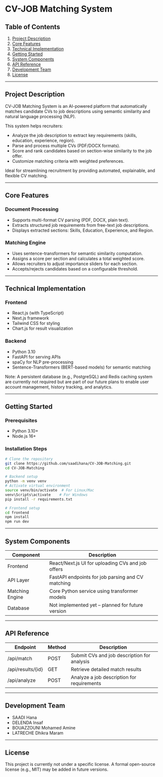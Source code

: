 # CV-JOB Matching System

## Table of Contents
1. [Project Description](#project-description)
2. [Core Features](#core-features)
3. [Technical Implementation](#technical-implementation)
4. [Getting Started](#getting-started)
5. [System Components](#system-components)
6. [API Reference](#api-reference)
7. [Development Team](#development-team)
8. [License](#license)

---

<a id="project-description"></a>
## Project Description

CV-JOB Matching System is an AI-powered platform that automatically matches candidate CVs to job descriptions using semantic similarity and natural language processing (NLP).

This system helps recruiters:
- Analyze the job description to extract key requirements (skills, education, experience, region).
- Parse and process multiple CVs (PDF/DOCX formats).
- Score and rank candidates based on section-wise similarity to the job offer.
- Customize matching criteria with weighted preferences.

Ideal for streamlining recruitment by providing automated, explainable, and flexible CV matching.

---

<a id="core-features"></a>
## Core Features

### Document Processing
- Supports multi-format CV parsing (PDF, DOCX, plain text).
- Extracts structured job requirements from free-text job descriptions.
- Displays extracted sections: Skills, Education, Experience, and Region.

### Matching Engine
- Uses sentence-transformers for semantic similarity computation.
- Assigns a score per section and calculates a total weighted score.
- Allows recruiters to adjust importance sliders for each section.
- Accepts/rejects candidates based on a configurable threshold.

---

<a id="technical-implementation"></a>
## Technical Implementation

### Frontend
- React.js (with TypeScript)
- Next.js framework
- Tailwind CSS for styling
- Chart.js for result visualization

### Backend
- Python 3.10
- FastAPI for serving APIs
- spaCy for NLP pre-processing
- Sentence-Transformers (BERT-based models) for semantic matching

Note: A persistent database (e.g., PostgreSQL) and Redis caching system are currently not required but are part of our future plans to enable user account management, history tracking, and analytics.

---

<a id="getting-started"></a>
## Getting Started

### Prerequisites
- Python 3.10+
- Node.js 16+

### Installation Steps
```bash
# Clone the repository
git clone https://github.com/saadihana/CV-JOB-Matching.git
cd CV-JOB-Matching

# Backend setup
python -m venv venv
# Activate virtual environment
source venv/bin/activate  # For Linux/Mac
venv\Scripts\activate    # For Windows
pip install -r requirements.txt

# Frontend setup
cd frontend
npm install
npm run dev
```

---

<a id="system-components"></a>
## System Components

| Component         | Description                                          |
|------------------|------------------------------------------------------|
| Frontend         | React/Next.js UI for uploading CVs and job offers    |
| API Layer        | FastAPI endpoints for job parsing and CV matching    |
| Matching Engine  | Core Python service using transformer models         |
| Database         | Not implemented yet – planned for future version     |

---

<a id="api-reference"></a>
## API Reference

| Endpoint            | Method | Description                               |
|---------------------|--------|-------------------------------------------|
| /api/match          | POST   | Submit CVs and job description for analysis |
| /api/results/{id}   | GET    | Retrieve detailed match results            |
| /api/analyze        | POST   | Analyze a job description for requirements |

---

<a id="development-team"></a>
## Development Team

- SAADI Hana
- DELENDA Insaf
- BOUAZZOUNI Mohamed Amine
- LATRECHE Dhikra Maram

---

<a id="license"></a>
## License

This project is currently not under a specific license. A formal open-source license (e.g., MIT) may be added in future versions.
